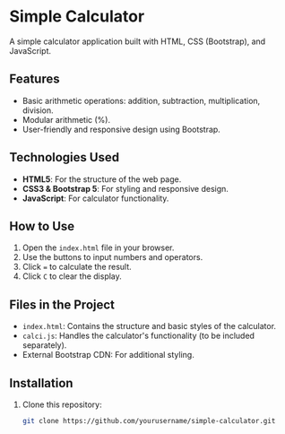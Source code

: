 # Simple Calculator

A simple calculator application built with HTML, CSS (Bootstrap), and JavaScript.

## Features

- Basic arithmetic operations: addition, subtraction, multiplication, division.
- Modular arithmetic (%).
- User-friendly and responsive design using Bootstrap.

## Technologies Used

- **HTML5**: For the structure of the web page.
- **CSS3 & Bootstrap 5**: For styling and responsive design.
- **JavaScript**: For calculator functionality.

## How to Use

1. Open the `index.html` file in your browser.
2. Use the buttons to input numbers and operators.
3. Click `=` to calculate the result.
4. Click `C` to clear the display.

## Files in the Project

- `index.html`: Contains the structure and basic styles of the calculator.
- `calci.js`: Handles the calculator's functionality (to be included separately).
- External Bootstrap CDN: For additional styling.

## Installation

1. Clone this repository:
   ```bash
   git clone https://github.com/yourusername/simple-calculator.git
